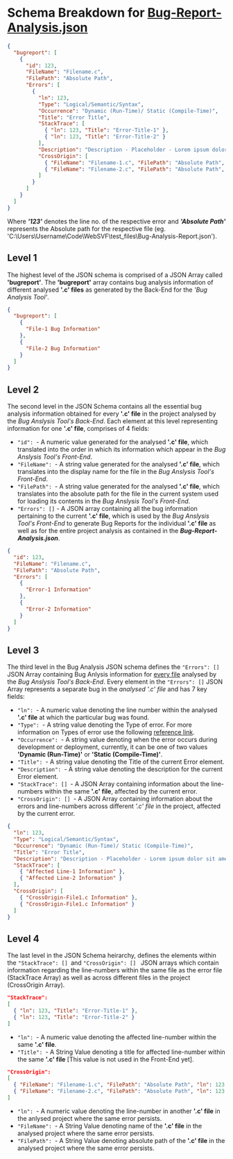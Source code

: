 # Schema Breakdown for [Bug-Report-Analysis.json](https://github.com/SVF-tools/WebSVF/blob/master/demo/Bug-Analysis-Report.json)

```json
{
  "bugreport": [
    {
      "id": 123,
      "FileName": "Filename.c",
      "FilePath": "Absolute Path",
      "Errors": [
        {
          "ln": 123,
          "Type": "Logical/Semantic/Syntax",
          "Occurrence": "Dynamic (Run-Time)/ Static (Compile-Time)",
          "Title": "Error Title",
          "StackTrace": [
            { "ln": 123, "Title": "Error-Title-1" },
            { "ln": 123, "Title": "Error-Title-2" }
          ],
          "Description": "Description - Placeholder - Lorem ipsum dolor sit amet, consectetur adipiscing elit, sed do eiusmod tempor incididunt ut labore et dolore magna aliqua.",
          "CrossOrigin": [
            { "FileName": "Filename-1.c", "FilePath": "Absolute Path", "ln": 123 },
            { "FileName": "Filename-2.c", "FilePath": "Absolute Path", "ln": 123 }
          ]
        }
      ]
    }
  ]
}
```
Where ***'123'*** denotes the line no. of the respective error and ***'Absolute Path'*** represents the Absolute path for the respective file (eg. 'C:\Users\Username\Code\WebSVF\test_files\Bug-Analysis-Report.json').

## **Level 1**
The highest level of the JSON schema is comprised of a JSON Array called **'bugreport'**. The **'bugreport'** array contains bug analysis information of different analysed **'.c' files** as generated by the Back-End for the *'Bug Analysis Tool'*.

```json
{
  "bugreport": [
    {
      "File-1 Bug Information"
    },
    {
      "File-2 Bug Information"
    }
  ]
}
```

## **Level 2**
The second level in the JSON Schema contains all the essential bug analysis information obtained for every **'.c' file** in the project analysed by the *Bug Anslysis Tool's Back-End*. Each element at this level representing information for one **'.c' file**, comprises of 4 fields:

- ``"id": ``- A numeric value generated for the analysed **'.c' file**, which translated into the order in which its information which appear in the *Bug Anslysis Tool's Front-End*.
- ``"FileName": ``- A string value generated for the analysed **'.c' file**, which translates into the display name for the file in the *Bug Anslysis Tool's Front-End*.
- ``"FilePath": ``- A string value generated for the analysed **'.c' file**, which translates into the absolute path for the file in the current system used for loading its contents in the *Bug Anslysis Tool's Front-End*.
- ``"Errors": []`` -  A JSON array containing all the bug information pertaining to the current **'.c' file**, which is used by the *Bug Anslysis Tool's Front-End* to generate Bug Reports for the individual **'.c' file** as well as for the entire project analysis as contained in the ***Bug-Report-Analysis.json***.

```json
{
  "id": 123,
  "FileName": "Filename.c",
  "FilePath": "Absolute Path",
  "Errors": [
    {
      "Error-1 Information"
    },
    {
      "Error-2 Information"  
    }
  ]
}
```

## **Level 3**
The third level in the Bug Analysis JSON schema defines the ``"Errors": []`` JSON Array containing Bug Anlysis information for [every file]() analysed by the *Bug Anslysis Tool's Back-End*. Every element in the ``"Errors": []`` JSON Array represents a separate bug in the *analysed '.c' file* and has 7 key fields:

- ``"ln": ``- A numeric value denoting the line number within the analysed **'.c' file** at which the particular bug was found.
- ``"Type": ``- A string value denoting the Type of error. For more information on Types of error use the following [reference link](https://github.com/SVF-tools/WebSVF/tree/bug-report-fe#reference).
- ``"Occurrence": ``- A string value denoting when the error occurs during development or deployment, currently, it can be one of two values **'Dynamic (Run-Time)'** or **'Static (Compile-Time)'**.
- ``"Title": ``- A string value denoting the Title of the current Error element.
- ``"Description": ``- A string value denoting the description for the current Error element.
- ``"StackTrace": [] ``- A JSON Array containing information about the line-numbers within the same **'.c' file**, affected by the current error.
- ``"CrossOrigin": [] ``- A JSON Array containing information about the errors and line-numbers across different *'.c' file* in the project, affected by the current error.

```json
{
  "ln": 123,
  "Type": "Logical/Semantic/Syntax",
  "Occurrence": "Dynamic (Run-Time)/ Static (Compile-Time)",
  "Title": "Error Title",
  "Description": "Description - Placeholder - Lorem ipsum dolor sit amet, consectetur adipiscing elit, sed do eiusmod tempor incididunt ut labore et dolore magna aliqua.",
  "StackTrace": [
    { "Affected Line-1 Information" },
    { "Affected Line-2 Information" }
  ],
  "CrossOrigin": [
    { "CrossOrigin-File1.c Information" },
    { "CrossOrigin-File1.c Information" }
  ]
}
```

## **Level 4**
The last level in the JSON Schema heirarchy, defines the elements within the ``"StackTrace": [] ``and ``"CrossOrigin": [] `` JSON arrays which contain information regarding the line-numbers within the same file as the error file (StackTrace Array) as well as across different files in the project (CrossOrigin Array).

```json
"StackTrace": 
[
  { "ln": 123, "Title": "Error-Title-1" },
  { "ln": 123, "Title": "Error-Title-2" }
]
```
- ``"ln": ``- A numeric value denoting the affected line-number within the same **'.c' file**.
- ``"Title": ``- A String Value denoting a title for affected line-number within the same **'.c' file** [This value is not used in the Front-End yet].

```json
"CrossOrigin": 
[
  { "FileName": "Filename-1.c", "FilePath": "Absolute Path", "ln": 123 },
  { "FileName": "Filename-2.c", "FilePath": "Absolute Path", "ln": 123 }
]
```
- ``"ln": ``- A numeric value denoting the line-number in another **'.c' file** in the anlysed project where the same error persists.
- ``"FileName": ``- A String Value denoting name of the **'.c' file** in the analysed project where the same error persists.
- ``"FilePath": ``- A String Value denoting absolute path of the **'.c' file** in the analysed project where the same error persists.
